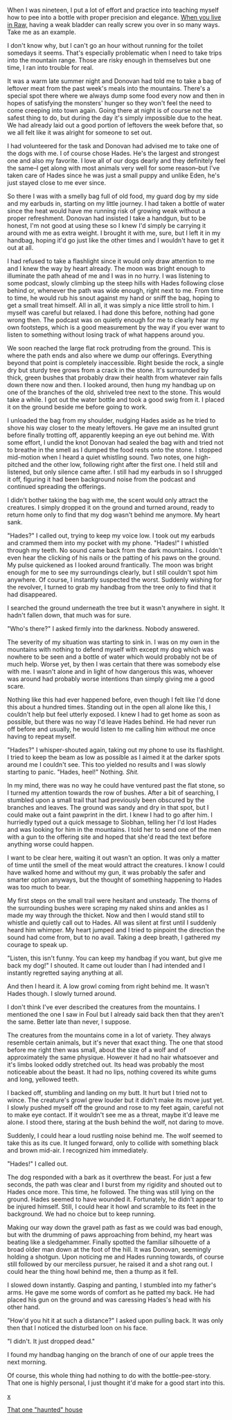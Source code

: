 When I was nineteen, I put a lot of effort and practice into teaching myself how to pee into a bottle with proper precision and elegance. [When you live in Raw,](https://www.reddit.com/r/nosleep/comments/iodi9u/tales_from_a_small_town_i_know_the_secret_of_the/?utm_medium=android_app&utm_source=share) having a weak bladder can really screw you over in so many ways. Take me as an example. 

I don't know why, but I can't go an hour without running for the toilet somedays it seems. That's especially problematic when I need to take trips into the mountain range. Those are risky enough in themselves but one time, I ran into trouble for real. 

It was a warm late summer night and Donovan had told me to take a bag of leftover meat from the past week's meals into the mountains. There's a special spot there where we always dump some food every now and then in hopes of satisfying the monsters' hunger so they won't feel the need to come creeping into town again. Going there at night is of course not the safest thing to do, but during the day it's simply impossible due to the heat. We had already laid out a good portion of leftovers the week before that, so we all felt like it was alright for someone to set out.

I had volunteered for the task and Donovan had advised me to take one of the dogs with me. I of course chose Hades. He's the largest and strongest one and also my favorite. I love all of our dogs dearly and they definitely feel the same–I get along with most animals very well for some reason–but I've taken care of Hades since he was just a small puppy and unlike Eden, he's just stayed close to me ever since. 

So there I was with a smelly bag full of old food, my guard dog by my side and my earbuds in, starting on my little journey. I had taken a bottle of water since the heat would have me running risk of growing weak without a proper refreshment. Donovan had insisted I take a handgun, but to be honest, I'm not good at using these so I knew I'd simply be carrying it around with me as extra weight. I brought it with me, sure, but I left it in my handbag, hoping it'd go just like the other times and I wouldn't have to get it out at all.

I had refused to take a flashlight since it would only draw attention to me and I knew the way by heart already. The moon was bright enough to illuminate the path ahead of me and I was in no hurry. I was listening to some podcast, slowly climbing up the steep hills with Hades following close behind or, whenever the path was wide enough, right next to me. From time to time, he would rub his snout against my hand or sniff the bag, hoping to get a small treat himself. All in all, it was simply a nice little stroll to him. I myself was careful but relaxed. I had done this before, nothing had gone wrong then. The podcast was on quietly enough for me to clearly hear my own footsteps, which is a good measurement by the way if you ever want to listen to something without losing track of what happens around you.

We soon reached the large flat rock protruding from the ground. This is where the path ends and also where we dump our offerings. Everything beyond that point is completely inaccessible. Right beside the rock, a single dry but sturdy tree grows from a crack in the stone. It's surrounded by thick, green bushes that probably draw their health from whatever rain falls down there now and then. I looked around, then hung my handbag up on one of the branches of the old, shriveled tree next to the stone. This would take a while. I got out the water bottle and took a good swig from it. I placed it on the ground beside me before going to work.

I unloaded the bag from my shoulder, nudging Hades aside as he tried to shove his way closer to the meaty leftovers. He gave me an insulted grunt before finally trotting off, apparently keeping an eye out behind me. With some effort, I undid the knot Donovan had sealed the bag with and tried not to breathe in the smell as I dumped the food rests onto the stone. I stopped mid-motion when I heard a quiet whistling sound. Two notes, one high-pitched and the other low, following right after the first one. I held still and listened, but only silence came after. I still had my earbuds in so I shrugged it off, figuring it had been background noise from the podcast and continued spreading the offerings.

I didn't bother taking the bag with me, the scent would only attract the creatures. I simply dropped it on the ground and turned around, ready to return home only to find that my dog wasn't behind me anymore. My heart sank.

"Hades?" I called out, trying to keep my voice low. I took out my earbuds and crammed them into my pocket with my phone. "Hades!" I whistled through my teeth. No sound came back from the dark mountains. I couldn't even hear the clicking of his nails or the patting of his paws on the ground. My pulse quickened as I looked around frantically. The moon was bright enough for me to see my surroundings clearly, but I still couldn't spot him anywhere. Of course, I instantly suspected the worst. Suddenly wishing for the revolver, I turned to grab my handbag from the tree only to find that it had disappeared.

I searched the ground underneath the tree but it wasn't anywhere in sight. It hadn't fallen down, that much was for sure.

"Who's there?" I asked firmly into the darkness. Nobody answered.

The severity of my situation was starting to sink in. I was on my own in the mountains with nothing to defend myself with except my dog which was nowhere to be seen and a bottle of water which would probably not be of much help. Worse yet, by then I was certain that there was somebody else with me. I wasn't alone and in light of how dangerous this was, whoever was around had probably worse intentions than simply giving me a good scare.

Nothing like this had ever happened before, even though I felt like I'd done this about a hundred times. Standing out in the open all alone like this, I couldn't help but feel utterly exposed. I knew I had to get home as soon as possible, but there was no way I'd leave Hades behind. He had never run off before and usually, he would listen to me calling him without me once having to repeat myself. 

"Hades?" I whisper-shouted again, taking out my phone to use its flashlight. I tried to keep the beam as low as possible as I aimed it at the darker spots around me I couldn't see. This too yielded no results and I was slowly starting to panic. "Hades, heel!" Nothing. *Shit.*

In my mind, there was no way he could have ventured past the flat stone, so I turned my attention towards the row of bushes. After a bit of searching, I stumbled upon a small trail that had previously been obscured by the branches and leaves. The ground was sandy and dry in that spot, but I could make out a faint pawprint in the dirt. I knew I had to go after him. I hurriedly typed out a quick message to Siobhan, telling her I'd lost Hades and was looking for him in the mountains. I told her to send one of the men with a gun to the offering site and hoped that she'd read the text before anything worse could happen. 

I want to be clear here, waiting it out wasn't an option. It was only a matter of time until the smell of the meat would attract the creatures. I know I could have walked home and without my gun, it was probably the safer and smarter option anyways, but the thought of something happening to Hades was too much to bear. 

My first steps on the small trail were hesitant and unsteady. The thorns of the surrounding bushes were scraping my naked shins and ankles as I made my way through the thicket. Now and then I would stand still to whistle and quietly call out to Hades. All was silent at first until I suddenly heard him whimper. My heart jumped and I tried to pinpoint the direction the sound had come from, but to no avail. Taking a deep breath, I gathered my courage to speak up.

"Listen, this isn't funny. You can keep my handbag if you want, but give me back my dog!" I shouted. It came out louder than I had intended and I instantly regretted saying anything at all. 

And then I heard it. A low growl coming from right behind me. It wasn't Hades though. I slowly turned around. 

I don't think I've ever described the creatures from the mountains. I mentioned the one I saw in Foul but I already said back then that they aren't the same. Better late than never, I suppose. 

The creatures from the mountains come in a lot of variety. They always resemble certain animals, but it's never that exact thing. The one that stood before me right then was small, about the size of a wolf and of approximately the same physique. However it had no hair whatsoever and it's limbs looked oddly stretched out. Its head was probably the most noticeable about the beast. It had no lips, nothing covered its white gums and long, yellowed teeth. 

I backed off, stumbling and landing on my butt. It hurt but I tried not to wince. The creature's growl grew louder but it didn't make its move just yet. I slowly pushed myself off the ground and rose to my feet again, careful not to make eye contact. If it wouldn't see me as a threat, maybe it'd leave me alone. I stood there, staring at the bush behind the wolf, not daring to move. 

Suddenly, I could hear a loud rustling noise behind me. The wolf seemed to take this as its cue. It lunged forward, only to collide with something black and brown mid-air. I recognized him immediately. 

"Hades!" I called out. 

The dog responded with a bark as it overthrew the beast. For just a few seconds, the path was clear and I burst from my rigidity and shouted out to Hades once more. This time, he followed. The thing was still lying on the ground. Hades seemed to have wounded it. Fortunately, he didn't appear to be injured himself. Still, I could hear it howl and scramble to its feet in the background. We had no choice but to keep running.

Making our way down the gravel path as fast as we could was bad enough, but with the drumming of paws approaching from behind, my heart was beating like a sledgehammer. Finally spotted the familiar silhouette of a broad older man down at the foot of the hill. It was Donovan, seemingly holding a shotgun. Upon noticing me and Hades running towards, of course still followed by our merciless pursuer, he raised it and a shot rang out. I could hear the thing howl behind me, then a thump as it fell. 

I slowed down instantly. Gasping and panting, I stumbled into my father's arms. He gave me some words of comfort as he patted my back. He had placed his gun on the ground and was caressing Hades's head with his other hand.

"How'd you hit it at such a distance?" I asked upon pulling back. It was only then that I noticed the disturbed loon on his face. 

"I didn't. It just dropped dead."

I found my handbag hanging on the branch of one of our apple trees the next morning. 

Of course, this whole thing had nothing to do with the bottle-pee-story. That one is highly personal, I just thought it'd make for a good start into this.

[x](https://www.reddit.com/r/CrypticPark?utm_medium=android_app&utm_source=share)

[That one "haunted" house](https://www.reddit.com/r/nosleep/comments/ipmkvh/tales_from_a_small_town_that_one_haunted_house/?utm_medium=android_app&utm_source=share)